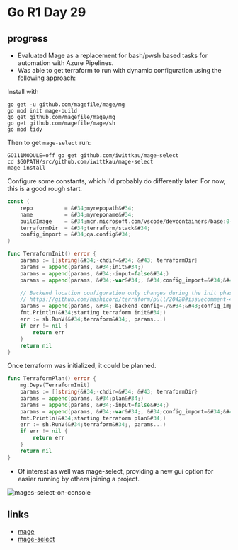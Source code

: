 # Go R1 Day 29


## progress

- Evaluated Mage as a replacement for bash/pwsh based tasks for automation with Azure Pipelines.
- Was able to get terraform to run with dynamic configuration using the following approach:

Install with

```shell
go get -u github.com/magefile/mage/mg
go mod init mage-build
go get github.com/magefile/mage/mg
go get github.com/magefile/mage/sh
go mod tidy
```

Then to get `mage-select` run:

```shell
GO111MODULE=off go get github.com/iwittkau/mage-select
cd $GOPATH/src/github.com/iwittkau/mage-select
mage install
```

Configure some constants, which I&#39;d probably do differently later.
For now, this is a good rough start.

```go
const (
	repo          = &#34;myrepopath&#34;
	name          = &#34;myreponame&#34;
	buildImage    = &#34;mcr.microsoft.com/vscode/devcontainers/base:0-focal&#34;
	terraformDir  = &#34;terraform/stack&#34;
	config_import = &#34;qa.config&#34;
)
```

```go
func TerraformInit() error {
	params := []string{&#34;-chdir=&#34; &#43; terraformDir}
	params = append(params, &#34;init&#34;)
	params = append(params, &#34;-input=false&#34;)
	params = append(params, &#34;-var&#34;, &#34;config_import=&#34;&#43;config_import&#43;&#34;.yml&#34;)

	// Backend location configuration only changes during the init phase, so you do not need to provide this to each command thereafter
	// https://github.com/hashicorp/terraform/pull/20428#issuecomment-470674564
	params = append(params, &#34;-backend-config=./&#34;&#43;config_import&#43;&#34;.tfvars&#34;)
	fmt.Println(&#34;starting terraform init&#34;)
	err := sh.RunV(&#34;terraform&#34;, params...)
	if err != nil {
		return err
	}
	return nil
}
```

Once terraform was initialized, it could be planned.

```go
func TerraformPlan() error {
	mg.Deps(TerraformInit)
	params := []string{&#34;-chdir=&#34; &#43; terraformDir}
	params = append(params, &#34;plan&#34;)
	params = append(params, &#34;-input=false&#34;)
	params = append(params, &#34;-var&#34;, &#34;config_import=&#34;&#43;config_import&#43;&#34;.yml&#34;)
	fmt.Println(&#34;starting terraform plan&#34;)
	err := sh.RunV(&#34;terraform&#34;, params...)
	if err != nil {
		return err
	}
	return nil
}

```

- Of interest as well was mage-select, providing a new gui option for easier running by others joining a project.

![mages-select-on-console](/images/r1-d029-mages.png)

## links

- [mage](https://bit.ly/2PIuI4e)
- [mage-select](https://bit.ly/3cza7bw)

